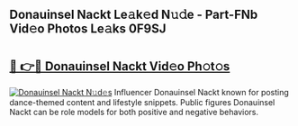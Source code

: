 ## Donauinsel Nackt Le𝚊k𝚎d N𝚞𝚍e - Part-FNb Vid𝚎o Photos Le𝚊ks 0F9SJ

# <h2><a href="http://fb03ts.evod.top/?m=Donauinsel+Nackt">🔗 👉🔴 Donauinsel Nackt Vid𝚎o Ph𝚘t𝚘s</a></h2>

[![Donauinsel Nackt N𝚞d𝚎s](https://i.imgur.com/8V9OHl7.gif)](http://fb03ts.evod.top/?m=Donauinsel+Nackt)
Influencer Donauinsel Nackt known for posting dance-themed content and lifestyle snippets. Public figures Donauinsel Nackt can be role models for both positive and negative behaviors. 
